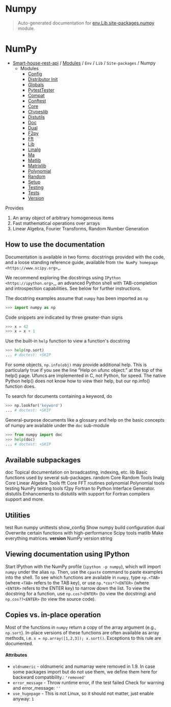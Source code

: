 # Numpy

> Auto-generated documentation for [env.Lib.site-packages.numpy](..\..\..\..\..\env\Lib\site-packages\numpy\__init__.py) module.

NumPy
=====

- [Smart-house-rest-api](..\..\..\..\README.md#description) / [Modules](..\..\..\..\MODULES.md#smart-house-rest-api-modules) / `Env` / `Lib` / `Site-packages` / Numpy
    - Modules
        - [Config](__config__.md#config)
        - [Distributor Init](_distributor_init.md#distributor-init)
        - [Globals](_globals.md#globals)
        - [PytestTester](_pytesttester.md#pytesttester)
        - [Compat](compat\index.md#compat)
        - [Conftest](conftest.md#conftest)
        - [Core](core\index.md#core)
        - [Ctypeslib](ctypeslib.md#ctypeslib)
        - [Distutils](distutils\index.md#distutils)
        - [Doc](doc\index.md#doc)
        - [Dual](dual.md#dual)
        - [F2py](f2py\index.md#f2py)
        - [Fft](fft\index.md#fft)
        - [Lib](lib\index.md#lib)
        - [Linalg](linalg\index.md#linalg)
        - [Ma](ma\index.md#ma)
        - [Matlib](matlib.md#matlib)
        - [Matrixlib](matrixlib\index.md#matrixlib)
        - [Polynomial](polynomial\index.md#polynomial)
        - [Random](random\index.md#random)
        - [Setup](setup.md#setup)
        - [Testing](testing\index.md#testing)
        - [Tests](tests\index.md#tests)
        - [Version](version.md#version)

Provides
  1. An array object of arbitrary homogeneous items
  2. Fast mathematical operations over arrays
  3. Linear Algebra, Fourier Transforms, Random Number Generation

How to use the documentation
----------------------------
Documentation is available in two forms: docstrings provided
with the code, and a loose standing reference guide, available from
`the NumPy homepage <https://www.scipy.org>`_.

We recommend exploring the docstrings using
`IPython <https://ipython.org>`_, an advanced Python shell with
TAB-completion and introspection capabilities.  See below for further
instructions.

The docstring examples assume that `numpy` has been imported as `np`

```python
>>> import numpy as np
```

Code snippets are indicated by three greater-than signs

```python
>>> x = 42
>>> x = x + 1
```

Use the built-in ``help`` function to view a function's docstring

```python
>>> help(np.sort)
... # doctest: +SKIP
```

For some objects, ``np.info(obj)`` may provide additional help.  This is
particularly true if you see the line "Help on ufunc object:" at the top
of the help() page.  Ufuncs are implemented in C, not Python, for speed.
The native Python help() does not know how to view their help, but our
np.info() function does.

To search for documents containing a keyword, do

```python
>>> np.lookfor('keyword')
... # doctest: +SKIP
```

General-purpose documents like a glossary and help on the basic concepts
of numpy are available under the ``doc`` sub-module

```python
>>> from numpy import doc
>>> help(doc)
... # doctest: +SKIP
```

Available subpackages
---------------------
doc
    Topical documentation on broadcasting, indexing, etc.
lib
    Basic functions used by several sub-packages.
random
    Core Random Tools
linalg
    Core Linear Algebra Tools
fft
    Core FFT routines
polynomial
    Polynomial tools
testing
    NumPy testing tools
f2py
    Fortran to Python Interface Generator.
distutils
    Enhancements to distutils with support for
    Fortran compilers support and more.

Utilities
---------
test
    Run numpy unittests
show_config
    Show numpy build configuration
dual
    Overwrite certain functions with high-performance Scipy tools
matlib
    Make everything matrices.
__version__
    NumPy version string

Viewing documentation using IPython
-----------------------------------
Start IPython with the NumPy profile (``ipython -p numpy``), which will
import `numpy` under the alias `np`.  Then, use the ``cpaste`` command to
paste examples into the shell.  To see which functions are available in
`numpy`, type ``np.<TAB>`` (where ``<TAB>`` refers to the TAB key), or use
``np.*cos*?<ENTER>`` (where ``<ENTER>`` refers to the ENTER key) to narrow
down the list.  To view the docstring for a function, use
``np.cos?<ENTER>`` (to view the docstring) and ``np.cos??<ENTER>`` (to view
the source code).

Copies vs. in-place operation
-----------------------------
Most of the functions in `numpy` return a copy of the array argument
(e.g., `np.sort`).  In-place versions of these functions are often
available as array methods, i.e. ``x = np.array([1,2,3]); x.sort()``.
Exceptions to this rule are documented.

#### Attributes

- `oldnumeric` - oldnumeric and numarray were removed in 1.9. In case some packages import
  but do not use them, we define them here for backward compatibility.: `'removed'`
- `error_message` - Throw runtime error, if the test failed Check for warning and error_message: `''`
- `use_hugepage` - This is not Linux, so it should not matter, just enable anyway: `1`
